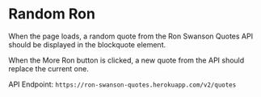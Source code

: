# Random Ron

When the page loads, a random quote from the Ron Swanson Quotes API should be displayed in the blockquote element.

When the More Ron button is clicked, a new quote from the API should replace the current one.

API Endpoint:
`https://ron-swanson-quotes.herokuapp.com/v2/quotes`
